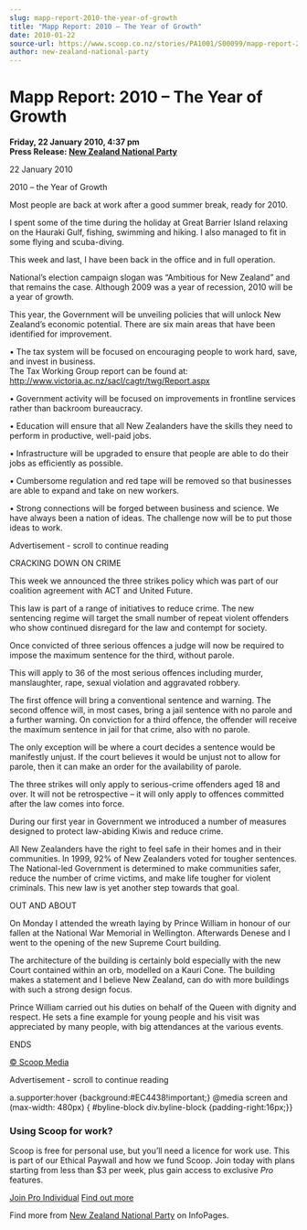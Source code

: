 ```yaml
---
slug: mapp-report-2010-the-year-of-growth
title: "Mapp Report: 2010 – The Year of Growth"
date: 2010-01-22
source-url: https://www.scoop.co.nz/stories/PA1001/S00099/mapp-report-2010-the-year-of-growth.htm
author: new-zealand-national-party
---
```

Mapp Report: 2010 – The Year of Growth
======================================

**Friday, 22 January 2010, 4:37 pm**  
**Press Release: [New Zealand National Party](https://info.scoop.co.nz/New_Zealand_National_Party)**

22 January 2010

2010 – the Year of Growth

Most people are back at work after a good summer break, ready for 2010.

I spent some of the time during the holiday at Great Barrier Island relaxing on the Hauraki Gulf, fishing, swimming and hiking. I also managed to fit in some flying and scuba-diving.

This week and last, I have been back in the office and in full operation.

National’s election campaign slogan was “Ambitious for New Zealand” and that remains the case. Although 2009 was a year of recession, 2010 will be a year of growth.

This year, the Government will be unveiling policies that will unlock New Zealand’s economic potential. There are six main areas that have been identified for improvement.

• The tax system will be focused on encouraging people to work hard, save, and invest in business.  
The Tax Working Group report can be found at: http://www.victoria.ac.nz/sacl/cagtr/twg/Report.aspx

• Government activity will be focused on improvements in frontline services rather than backroom bureaucracy.

• Education will ensure that all New Zealanders have the skills they need to perform in productive, well-paid jobs.

• Infrastructure will be upgraded to ensure that people are able to do their jobs as efficiently as possible.

• Cumbersome regulation and red tape will be removed so that businesses are able to expand and take on new workers.

• Strong connections will be forged between business and science. We have always been a nation of ideas. The challenge now will be to put those ideas to work.

Advertisement - scroll to continue reading





CRACKING DOWN ON CRIME

This week we announced the three strikes policy which was part of our coalition agreement with ACT and United Future.

This law is part of a range of initiatives to reduce crime. The new sentencing regime will target the small number of repeat violent offenders who show continued disregard for the law and contempt for society.

Once convicted of three serious offences a judge will now be required to impose the maximum sentence for the third, without parole.

This will apply to 36 of the most serious offences including murder, manslaughter, rape, sexual violation and aggravated robbery.

The first offence will bring a conventional sentence and warning. The second offence will, in most cases, bring a jail sentence with no parole and a further warning. On conviction for a third offence, the offender will receive the maximum sentence in jail for that crime, also with no parole.

The only exception will be where a court decides a sentence would be manifestly unjust. If the court believes it would be unjust not to allow for parole, then it can make an order for the availability of parole.

The three strikes will only apply to serious-crime offenders aged 18 and over. It will not be retrospective – it will only apply to offences committed after the law comes into force.

During our first year in Government we introduced a number of measures designed to protect law-abiding Kiwis and reduce crime.

All New Zealanders have the right to feel safe in their homes and in their communities. In 1999, 92% of New Zealanders voted for tougher sentences. The National-led Government is determined to make communities safer, reduce the number of crime victims, and make life tougher for violent criminals. This new law is yet another step towards that goal.

OUT AND ABOUT

On Monday I attended the wreath laying by Prince William in honour of our fallen at the National War Memorial in Wellington. Afterwards Denese and I went to the opening of the new Supreme Court building.

The architecture of the building is certainly bold especially with the new Court contained within an orb, modelled on a Kauri Cone. The building makes a statement and I believe New Zealand, can do with more buildings with such a strong design focus.

Prince William carried out his duties on behalf of the Queen with dignity and respect. He sets a fine example for young people and his visit was appreciated by many people, with big attendances at the various events.

ENDS

[© Scoop Media](http://www.scoop.co.nz/about/terms.html)  

Advertisement - scroll to continue reading



a.supporter:hover {background:#EC4438!important;} @media screen and (max-width: 480px) { #byline-block div.byline-block {padding-right:16px;}}

### Using Scoop for work?

Scoop is free for personal use, but you’ll need a licence for work use. This is part of our Ethical Paywall and how we fund Scoop. Join today with plans starting from less than $3 per week, plus gain access to exclusive _Pro_ features.  
  
[Join Pro Individual](https://pro.scoop.co.nz/Individual/?from=ProIn24) [Find out more](https://pro.scoop.co.nz/using-scoop-for-work/?from=ProIn24)

Find more from [New Zealand National Party](https://info.scoop.co.nz/New_Zealand_National_Party) on InfoPages.
